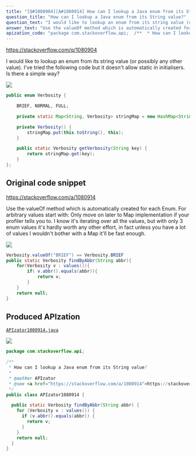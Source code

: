 ```yaml
---
title: "[Q#1080904][A#1080914] How can I lookup a Java enum from its String value?"
question_title: "How can I lookup a Java enum from its String value?"
question_text: "I would like to lookup an enum from its string value (or possibly any other value). I've tried the following code but it doesn't allow static in initialisers. Is there a simple way?"
answer_text: "Use the valueOf method which is automatically created for each Enum. For arbitrary values start with: Only move on later to Map implementation if your profiler tells you to. I know it's iterating over all the values, but with only 3 enum values it's hardly worth any other effort, in fact unless you have a lot of values I wouldn't bother with a Map it'll be fast enough."
apization_code: "package com.stackoverflow.api;  /**  * How can I lookup a Java enum from its String value?  *  * @author APIzator  * @see <a href=\"https://stackoverflow.com/a/1080914\">https://stackoverflow.com/a/1080914</a>  */ public class APIzator1080914 {    public static Verbosity findByAbbr(String abbr) {     for (Verbosity v : values()) {       if (v.abbr().equals(abbr)) {         return v;       }     }     return null;   } }"
---
```


https://stackoverflow.com/q/1080904

I would like to lookup an enum from its string value (or possibly any other value). I&#x27;ve tried the following code but it doesn&#x27;t allow static in initialisers. Is there a simple way?


<div class="code-logo"><img src="/stackoverflow.png" /></div>

```java
public enum Verbosity {

    BRIEF, NORMAL, FULL;

    private static Map<String, Verbosity> stringMap = new HashMap<String, Verbosity>();

    private Verbosity() {
        stringMap.put(this.toString(), this);
    }

    public static Verbosity getVerbosity(String key) {
        return stringMap.get(key);
    }
};
```


## Original code snippet

https://stackoverflow.com/a/1080914

Use the valueOf method which is automatically created for each Enum.
For arbitrary values start with:
Only move on later to Map implementation if your profiler tells you to.
I know it&#x27;s iterating over all the values, but with only 3 enum values it&#x27;s hardly worth any other effort, in fact unless you have a lot of values I wouldn&#x27;t bother with a Map it&#x27;ll be fast enough.

<div class="code-logo"><img src="/stackoverflow.png" /></div>

```java
Verbosity.valueOf("BRIEF") == Verbosity.BRIEF
public static Verbosity findByAbbr(String abbr){
    for(Verbosity v : values()){
        if( v.abbr().equals(abbr)){
            return v;
        }
    }
    return null;
}
```

## Produced APIzation

[`APIzator1080914.java`](https://github.com/pasqualesalza/apization-temp-data/raw/master/search/APIzator1080914.java)

<div class="code-logo"><img src="/apizator.png" /></div>

```java
package com.stackoverflow.api;

/**
 * How can I lookup a Java enum from its String value?
 *
 * @author APIzator
 * @see <a href="https://stackoverflow.com/a/1080914">https://stackoverflow.com/a/1080914</a>
 */
public class APIzator1080914 {

  public static Verbosity findByAbbr(String abbr) {
    for (Verbosity v : values()) {
      if (v.abbr().equals(abbr)) {
        return v;
      }
    }
    return null;
  }
}

```